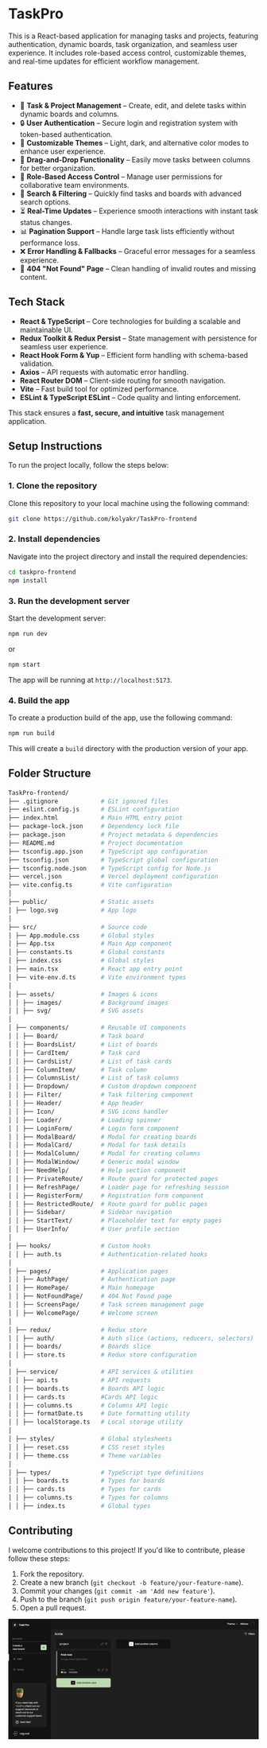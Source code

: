 # TaskPro

This is a React-based application for managing tasks and projects, featuring authentication, dynamic boards, task organization, and seamless user experience. It includes role-based access control, customizable themes, and real-time updates for efficient workflow management.

## Features

- 📝 **Task & Project Management** – Create, edit, and delete tasks within dynamic boards and columns.
- 🔒 **User Authentication** – Secure login and registration system with token-based authentication.
- 🎨 **Customizable Themes** – Light, dark, and alternative color modes to enhance user experience.
- 📌 **Drag-and-Drop Functionality** – Easily move tasks between columns for better organization.
- 👥 **Role-Based Access Control** – Manage user permissions for collaborative team environments.
- 🔎 **Search & Filtering** – Quickly find tasks and boards with advanced search options.
- ⏳ **Real-Time Updates** – Experience smooth interactions with instant task status changes.
- 📊 **Pagination Support** – Handle large task lists efficiently without performance loss.
- ❌ **Error Handling & Fallbacks** – Graceful error messages for a seamless experience.
- 🚫 **404 "Not Found" Page** – Clean handling of invalid routes and missing content.

## Tech Stack

- **React & TypeScript** – Core technologies for building a scalable and maintainable UI.
- **Redux Toolkit & Redux Persist** – State management with persistence for seamless user experience.
- **React Hook Form & Yup** – Efficient form handling with schema-based validation.
- **Axios** – API requests with automatic error handling.
- **React Router DOM** – Client-side routing for smooth navigation.
- **Vite** – Fast build tool for optimized performance.
- **ESLint & TypeScript ESLint** – Code quality and linting enforcement.

This stack ensures a **fast, secure, and intuitive** task management application.

## Setup Instructions

To run the project locally, follow the steps below:

### 1. Clone the repository

Clone this repository to your local machine using the following command:

```bash
git clone https://github.com/kolyakr/TaskPro-frontend
```

### 2. Install dependencies

Navigate into the project directory and install the required dependencies:

```bash
cd taskpro-frontend
npm install
```

### 3. Run the development server

Start the development server:

```bash
npm run dev
```

or

```bash
npm start
```

The app will be running at `http://localhost:5173`.

### 4. Build the app

To create a production build of the app, use the following command:

```bash
npm run build
```

This will create a `build` directory with the production version of your app.

## Folder Structure

```bash
TaskPro-frontend/
├── .gitignore            # Git ignored files
├── eslint.config.js      # ESLint configuration
├── index.html            # Main HTML entry point
├── package-lock.json     # Dependency lock file
├── package.json          # Project metadata & dependencies
├── README.md             # Project documentation
├── tsconfig.app.json     # TypeScript app configuration
├── tsconfig.json         # TypeScript global configuration
├── tsconfig.node.json    # TypeScript config for Node.js
├── vercel.json           # Vercel deployment configuration
├── vite.config.ts        # Vite configuration
│
├── public/               # Static assets
│ ├── logo.svg            # App logo
│
├── src/                  # Source code
│ ├── App.module.css      # Global styles
│ ├── App.tsx             # Main App component
│ ├── constants.ts        # Global constants
│ ├── index.css           # Global styles
│ ├── main.tsx            # React app entry point
│ ├── vite-env.d.ts       # Vite environment types
│
│ ├── assets/             # Images & icons
│ │ ├── images/           # Background images
│ │ ├── svg/              # SVG assets
│
│ ├── components/         # Reusable UI components
│ │ ├── Board/            # Task board
│ │ ├── BoardsList/       # List of boards
│ │ ├── CardItem/         # Task card
│ │ ├── CardsList/        # List of task cards
│ │ ├── ColumnItem/       # Task column
│ │ ├── ColumnsList/      # List of task columns
│ │ ├── Dropdown/         # Custom dropdown component
│ │ ├── Filter/           # Task filtering component
│ │ ├── Header/           # App header
│ │ ├── Icon/             # SVG icons handler
│ │ ├── Loader/           # Loading spinner
│ │ ├── LoginForm/        # Login form component
│ │ ├── ModalBoard/       # Modal for creating boards
│ │ ├── ModalCard/        # Modal for task details
│ │ ├── ModalColumn/      # Modal for creating columns
│ │ ├── ModalWindow/      # Generic modal window
│ │ ├── NeedHelp/         # Help section component
│ │ ├── PrivateRoute/     # Route guard for protected pages
│ │ ├── RefreshPage/      # Loader page for refreshing session
│ │ ├── RegisterForm/     # Registration form component
│ │ ├── RestrictedRoute/  # Route guard for public pages
│ │ ├── Sidebar/          # Sidebar navigation
│ │ ├── StartText/        # Placeholder text for empty pages
│ │ ├── UserInfo/         # User profile section
│
│ ├── hooks/              # Custom hooks
│ │ ├── auth.ts           # Authentication-related hooks
│
│ ├── pages/              # Application pages
│ │ ├── AuthPage/         # Authentication page
│ │ ├── HomePage/         # Main homepage
│ │ ├── NotFoundPage/     # 404 Not Found page
│ │ ├── ScreensPage/      # Task screen management page
│ │ ├── WelcomePage/      # Welcome screen
│
│ ├── redux/              # Redux store
│ │ ├── auth/             # Auth slice (actions, reducers, selectors)
│ │ ├── boards/           # Boards slice
│ │ ├── store.ts          # Redux store configuration
│
│ ├── service/            # API services & utilities
│ │ ├── api.ts            # API requests
│ │ ├── boards.ts         # Boards API logic
│ │ ├── cards.ts          #Cards API logic
│ │ ├── columns.ts        # Columns API logic
│ │ ├── formatDate.ts     # Date formatting utility
│ │ ├── localStorage.ts   # Local storage utility
│
│ ├── styles/             # Global stylesheets
│ │ ├── reset.css         # CSS reset styles
│ │ ├── theme.css         # Theme variables
│
│ ├── types/              # TypeScript type definitions
│ │ ├── boards.ts         # Types for boards
│ │ ├── cards.ts          # Types for cards
│ │ ├── columns.ts        # Types for columns
│ │ ├── index.ts          # Global types
```

## Contributing

I welcome contributions to this project! If you'd like to contribute, please follow these steps:

1. Fork the repository.
2. Create a new branch (`git checkout -b feature/your-feature-name`).
3. Commit your changes (`git commit -am 'Add new feature'`).
4. Push to the branch (`git push origin feature/your-feature-name`).
5. Open a pull request.

![alt text](image.png)
